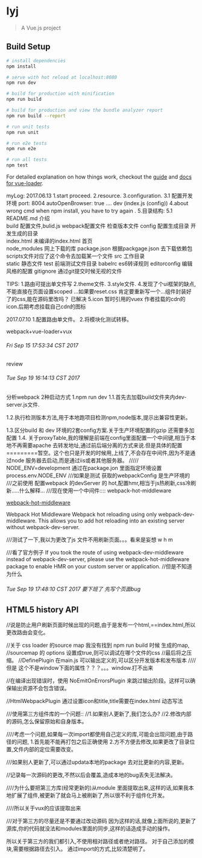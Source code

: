 # lyj

> A Vue.js project

## Build Setup

``` bash
# install dependencies
npm install

# serve with hot reload at localhost:8080
npm run dev

# build for production with minification
npm run build

# build for production and view the bundle analyzer report
npm run build --report

# run unit tests
npm run unit

# run e2e tests
npm run e2e

# run all tests
npm test
```

For detailed explanation on how things work, checkout the [guide](http://vuejs-templates.github.io/webpack/) and [docs for vue-loader](http://vuejs.github.io/vue-loader).


myLog:
2017.06.13
1.start proceed.
2.resource.
3.configuration.
 3.1 配置开发环境     port: 8004 autoOpenBrowser: true .... dev (index.js (config))
4.about wrong  cmd  when npm install, you have to try again .
5.目录结构:
   5.1 README.md 介绍   
       build         配置文件,bulid.js webpack配置文件 检查版本文件
       config        配置生成目录  开发生成的目录     
       index.html    未编译的index.html 首页  
       node_modules  网上下载的库
       package.json  根据packgage.json 去下载依赖包  scripts文件对应了这个命令去加载某一个文件
       src           工作目录  
       static        静态文件
       test          前端测试文件目录
       babelrc       es6转译规则
       editorconfig  编辑风格的配置 
       gitignore     通过git提交时候无视的文件


TIPS:
1.路由可提出单文件写
2.theme文件.
3.style文件.
4.发现了个ui框架的缺点,不能直接在页面设置scoped ...如果要reset.css 肯定要重新写一个...组件封装好了的css,能在源码里改吗？ 已解决
5.icon 暂时引用的vuex 作者挂载的cdn的icon.后期考虑挂载自己cdn的图标

2017.07.10
1.配置路由单文件。
2.将模块化测试转移。

webpack+vue-loader+vux

###### Fri Sep 15 17:53:34 CST 2017  
review

###### Tue Sep 19 16:14:13 CST 2017 
分析webpack 2种启动方式
1.npm run dev
1.1.首先去加载build文件夹内dev-server.js文件.

1.2.执行检测版本方法,用于本地跑项目检测npm,node版本,提示出兼容性更新。

1.3.区分build 和 dev 环境的2套config方案.关于生产环境配置的gzip 还需要多加配置
1.4. 关于proxyTable,我的理解是前端在config里面配置一个中间键,相当于本地不再需要apache 去转发地址,通过前后端分离的方式来说.但是具体的配置=========暂空。这个也只是开发的时候用,上线了,不会存在中间件,因为不是通过node 服务器去启动,而是通过iis或者其他服务器。
///// NODE_ENV=development 通过在package.jon 里面指定环境设置 process.env.NODE_ENV
///如果是测试 获取的webpackConfig 是生产环境的
///之前使用 配置webpack 的devServer 的 hot,配置hmr,相当于js热刷新,css冷刷新.....什么解释...
///现在使用一个中间件:::: webpack-hot-middleware

[webpack-hot-middleware](https://github.com/glenjamin/webpack-hot-middleware)

Webpack Hot Middleware
Webpack hot reloading using only webpack-dev-middleware. This allows you to add hot reloading into an existing server without webpack-dev-server.


///测试了一下,我以为更改了js 文件不用刷新页面。。。看来是妄想 w h m


///看了官方例子
If you took the route of using webpack-dev-middleware instead of webpack-dev-server, please use the webpack-hot-middleware package to enable HMR on your custom server or application.
//但是不知道为什么
###### Tue Sep 19 17:48:10 CST 2017 要下班了 先写个页面bug

## HTML5 history API 
//说是防止用户刷新页面时候出现的问题,由于是发布一个html,==index.html,所以更改路由会变化。

//关于 css loader 的source map 我没有找到 npm run build 时候 生成的map,
//sourcemap 的 options 设置成true,则可以调试在哪个文件的css
//最后将之压缩。 
//DefinePlugin 在main.js 可以输出定义的,可以区分开发版本和发布版本
////但是 这个不是window下面的属性？？？。。。window.打不出来

//在编译出现错误时，使用 NoEmitOnErrorsPlugin 来跳过输出阶段。这样可以确保输出资源不会包含错误。

//HtmlWebpackPlugin 通过设置icon和title,title需要在index.html 动态写法

///使用第三方组件库的一个问题::
//1.如果别人更新了,我们怎么办?
//2.修改内部的源码,怎么保留原始和自身版本。



////考虑一个问题,如果每一次import都使用自己定义的库,可能会出现问题,由于路径的问题,
1.首先能不能再打包之后正确使用
2.方不方便去修改,如果更改了目录位置,文件内部的定位需要改变。



///如果别人更新了,可以通过updata本地的package 去对比更新的内容,更新。

//记录每一次源码的更改,不然以后会覆盖,造成本地的bug丢失无法解决。



////为什么要把第三方库(经常更新的)从module 里面提取出来,这样的话,如果我本地扩展了组件,被更新了就会马上被刷新了,所以很不利于组件化开发。



////所以关于vux的应该提取出来

///对于第三方的尽量还是不要通过改动源码
因为这样的话,就像上面所说的,更新了源库,你的代码就没法和modules里面的同步,这样的话造成手动的操作。

所以关于第三方的我们都引入,不使用相对路径或者绝对路径。
对于自己添加的模块,需要根据路径去引入。
通过import的方式,比较清楚明了。